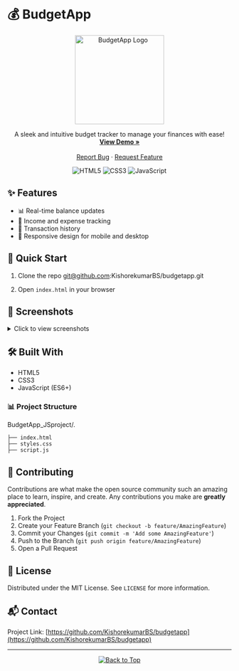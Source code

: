 # 💰 BudgetApp

<div align="center">
  <img src="https://your-image-url-here.com/budget-app-logo.png" alt="BudgetApp Logo" width="200"/>
  
  <p align="center">
    A sleek and intuitive budget tracker to manage your finances with ease!
    <br />
    <a href="https://budgetapp-kishore.vercel.app/"><strong>View Demo »</strong></a>
    <br />
    <br />
    <a href="https://github.com/yourusername/budgetapp/issues">Report Bug</a>
    ·
    <a href="https://github.com/yourusername/budgetapp/issues">Request Feature</a>
  </p>
</div>

<p align="center">
  <img src="https://img.shields.io/badge/html5-%23E34F26.svg?style=for-the-badge&logo=html5&logoColor=white" alt="HTML5"/>
  <img src="https://img.shields.io/badge/css3-%231572B6.svg?style=for-the-badge&logo=css3&logoColor=white" alt="CSS3"/>
  <img src="https://img.shields.io/badge/javascript-%23323330.svg?style=for-the-badge&logo=javascript&logoColor=%23F7DF1E" alt="JavaScript"/>
</p>

## ✨ Features

- 📊 Real-time balance updates
- 💼 Income and expense tracking
- 🧾 Transaction history
- 📱 Responsive design for mobile and desktop

## 🚀 Quick Start

1. Clone the repo
   git@github.com:KishorekumarBS/budgetapp.git

1. Open `index.html` in your browser

## 📸 Screenshots

<details>
  <summary>Click to view screenshots</summary>
  <img src="/Users/patron/Desktop/HTML_practice/Screenshot-1.png" name="screenshot-1" alt="BudgetApp Screenshot 1">
  
</details>

## 🛠️ Built With

- HTML5
- CSS3
- JavaScript (ES6+)

### 📊 Project Structure
BudgetApp_JSproject/.

    ├── index.html                   
    ├── styles.css                    
    ├── script.js                     
    

## 🤝 Contributing

Contributions are what make the open source community such an amazing place to learn, inspire, and create. Any contributions you make are **greatly appreciated**.

1. Fork the Project
2. Create your Feature Branch (`git checkout -b feature/AmazingFeature`)
3. Commit your Changes (`git commit -m 'Add some AmazingFeature'`)
4. Push to the Branch (`git push origin feature/AmazingFeature`)
5. Open a Pull Request

## 📝 License

Distributed under the MIT License. See `LICENSE` for more information.

## 📬 Contact


Project Link: [https://github.com/KishorekumarBS/budgetapp](https://github.com/KishorekumarBS/budgetapp)

---

<p align="center">
  <a href="#top">
    <img src="https://img.shields.io/badge/Back%20to%20Top-↑-blue" alt="Back to Top" />
  </a>
</p>